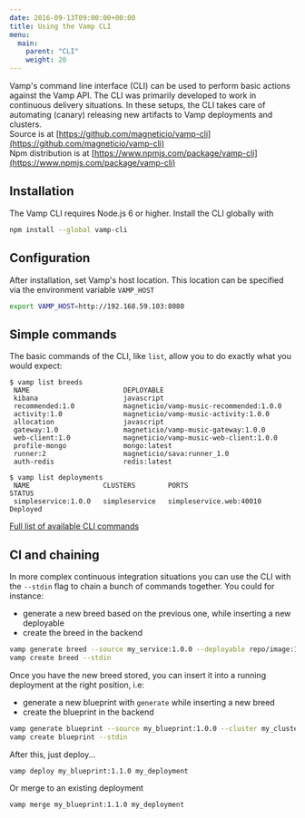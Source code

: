 ```yaml
---
date: 2016-09-13T09:00:00+00:00
title: Using the Vamp CLI
menu:
  main:
    parent: "CLI"
    weight: 20
---
```


Vamp's command line interface (CLI) can be used to perform basic actions against the Vamp API. The CLI was
primarily developed to work in continuous delivery situations. In these setups, the CLI takes care of automating (canary) 
releasing new artifacts to Vamp deployments and clusters.   
Source is at [https://github.com/magneticio/vamp-cli](https://github.com/magneticio/vamp-cli)  
Npm distribution is at [https://www.npmjs.com/package/vamp-cli](https://www.npmjs.com/package/vamp-cli)

## Installation

The Vamp CLI requires Node.js 6 or higher. Install the CLI globally with

```bash
npm install --global vamp-cli
```

## Configuration

After installation, set Vamp's host location. This location can be specified via the environment variable `VAMP_HOST`

```bash
export VAMP_HOST=http://192.168.59.103:8080
```

## Simple commands

The basic commands of the CLI, like `list`, allow you to do exactly what you would expect:

```
$ vamp list breeds
 NAME                       DEPLOYABLE                              
 kibana                     javascript                              
 recommended:1.0            magneticio/vamp-music-recommended:1.0.0 
 activity:1.0               magneticio/vamp-music-activity:1.0.0    
 allocation                 javascript                              
 gateway:1.0                magneticio/vamp-music-gateway:1.0.0     
 web-client:1.0             magneticio/vamp-music-web-client:1.0.0  
 profile-mongo              mongo:latest                            
 runner:2                   magneticio/sava:runner_1.0              
 auth-redis                 redis:latest                     
```

```
$ vamp list deployments
 NAME                  CLUSTERS        PORTS                     STATUS 
 simpleservice:1.0.0   simpleservice   simpleservice.web:40010   Deployed 
```

[Full list of available CLI commands](/documentation/cli/cli-reference/)

## CI and chaining

In more complex continuous integration situations you can use the CLI with the `--stdin` flag to chain a bunch of commands together. You could for instance:

* generate a new breed based on the previous one, while inserting a new deployable
* create the breed in the backend

```bash
vamp generate breed --source my_service:1.0.0 --deployable repo/image:1.1.0 --target my_service:1.1.0 | \ 
vamp create breed --stdin
```

Once you have the new breed stored, you can insert it into a running deployment at the right position, i.e:

* generate a new blueprint with `generate` while inserting a new breed
* create the blueprint in the backend

```bash
vamp generate blueprint --source my_blueprint:1.0.0 --cluster my_cluster --breed my_service:1.1.0 --target my_blueprint:1.1.0 | \
vamp create blueprint --stdin
```

After this, just deploy...

```bash
vamp deploy my_blueprint:1.1.0 my_deployment
```

Or merge to an existing deployment

```bash
vamp merge my_blueprint:1.1.0 my_deployment
```
